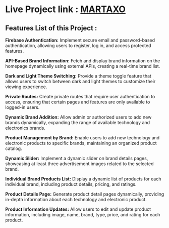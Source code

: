 # Live Project link : [MARTAXO](https://martaxo.netlify.app/)

## Features List of this Project :

<b>Firebase Authentication:</b> Implement secure email and password-based authentication, allowing users to register, log in, and access protected features.

<b>API-Based Brand Information:</b> Fetch and display brand information on the homepage dynamically using external APIs, creating a real-time brand list.

<b>Dark and Light Theme Switching:</b> Provide a theme toggle feature that allows users to switch between dark and light themes to customize their viewing experience.

<b>Private Routes:</b> Create private routes that require user authentication to access, ensuring that certain pages and features are only available to logged-in users.

<b>Dynamic Brand Addition:</b> Allow admin or authorized users to add new brands dynamically, expanding the range of available technology and electronics brands.

<b>Product Management by Brand:</b> Enable users to add new technology and electronic products to specific brands, maintaining an organized product catalog.

<b>Dynamic Slider:</b> Implement a dynamic slider on brand details pages, showcasing at least three advertisement images related to the selected brand.

<b>Individual Brand Products List:</b> Display a dynamic list of products for each individual brand, including product details, pricing, and ratings.

<b>Product Details Page:</b> Generate product detail pages dynamically, providing in-depth information about each technology and electronic product.

<b>Product Information Updates:</b> Allow users to edit and update product information, including image, name, brand, type, price, and rating for each product.